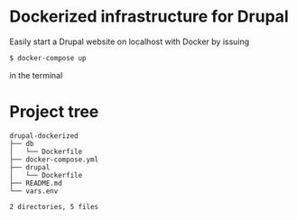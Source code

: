 # Dockerized infrastructure for Drupal
Easily start a Drupal website on localhost with Docker by issuing
```sh
$ docker-compose up
```
in the terminal

# Project tree
```
drupal-dockerized
├── db
│   └── Dockerfile
├── docker-compose.yml
├── drupal
│   └── Dockerfile
├── README.md
└── vars.env

2 directories, 5 files
```
